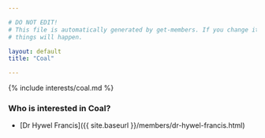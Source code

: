 ```yaml
---

# DO NOT EDIT!
# This file is automatically generated by get-members. If you change it, bad
# things will happen.

layout: default
title: "Coal"

---
```


{% include interests/coal.md %}

### Who is interested in Coal?


* [Dr Hywel Francis]({{ site.baseurl }}/members/dr-hywel-francis.html)
